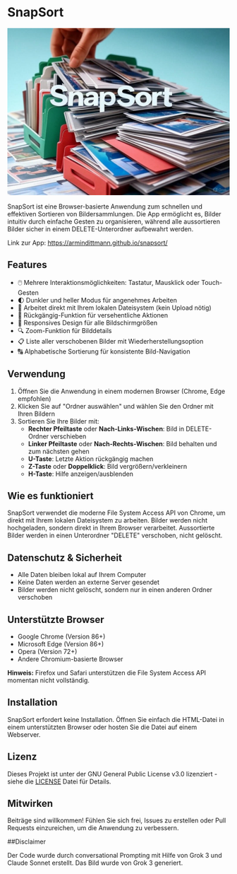# SnapSort

![SnapSort Logo](SnapSort.png)

SnapSort ist eine Browser-basierte Anwendung zum schnellen und effektiven Sortieren von Bildersammlungen. Die App ermöglicht es, Bilder intuitiv durch einfache Gesten zu organisieren, während alle aussortieren Bilder sicher in einem DELETE-Unterordner aufbewahrt werden.

Link zur App: https://armindittmann.github.io/snapsort/

## Features

- 🖱️ Mehrere Interaktionsmöglichkeiten: Tastatur, Mausklick oder Touch-Gesten
- 🌓 Dunkler und heller Modus für angenehmes Arbeiten
- 📂 Arbeitet direkt mit Ihrem lokalen Dateisystem (kein Upload nötig)
- 🔄 Rückgängig-Funktion für versehentliche Aktionen
- 📱 Responsives Design für alle Bildschirmgrößen
- 🔍 Zoom-Funktion für Bilddetails
- 📋 Liste aller verschobenen Bilder mit Wiederherstellungsoption
- 🔠 Alphabetische Sortierung für konsistente Bild-Navigation

## Verwendung

1. Öffnen Sie die Anwendung in einem modernen Browser (Chrome, Edge empfohlen)
2. Klicken Sie auf "Ordner auswählen" und wählen Sie den Ordner mit Ihren Bildern
3. Sortieren Sie Ihre Bilder mit:
   - **Rechter Pfeiltaste** oder **Nach-Links-Wischen**: Bild in DELETE-Ordner verschieben
   - **Linker Pfeiltaste** oder **Nach-Rechts-Wischen**: Bild behalten und zum nächsten gehen
   - **U-Taste**: Letzte Aktion rückgängig machen
   - **Z-Taste** oder **Doppelklick**: Bild vergrößern/verkleinern
   - **H-Taste**: Hilfe anzeigen/ausblenden

## Wie es funktioniert

SnapSort verwendet die moderne File System Access API von Chrome, um direkt mit Ihrem lokalen Dateisystem zu arbeiten. Bilder werden nicht hochgeladen, sondern direkt in Ihrem Browser verarbeitet. Aussortierte Bilder werden in einen Unterordner "DELETE" verschoben, nicht gelöscht.

## Datenschutz & Sicherheit

- Alle Daten bleiben lokal auf Ihrem Computer
- Keine Daten werden an externe Server gesendet
- Bilder werden nicht gelöscht, sondern nur in einen anderen Ordner verschoben

## Unterstützte Browser

- Google Chrome (Version 86+)
- Microsoft Edge (Version 86+)
- Opera (Version 72+)
- Andere Chromium-basierte Browser

**Hinweis:** Firefox und Safari unterstützen die File System Access API momentan nicht vollständig.

## Installation

SnapSort erfordert keine Installation. Öffnen Sie einfach die HTML-Datei in einem unterstützten Browser oder hosten Sie die Datei auf einem Webserver.

## Lizenz

Dieses Projekt ist unter der GNU General Public License v3.0 lizenziert - siehe die [LICENSE](LICENSE) Datei für Details.

## Mitwirken

Beiträge sind willkommen! Fühlen Sie sich frei, Issues zu erstellen oder Pull Requests einzureichen, um die Anwendung zu verbessern.

##Disclaimer

Der Code wurde durch conversational Prompting mit Hilfe von Grok 3 und Claude Sonnet erstellt. Das Bild wurde von Grok 3 generiert.
